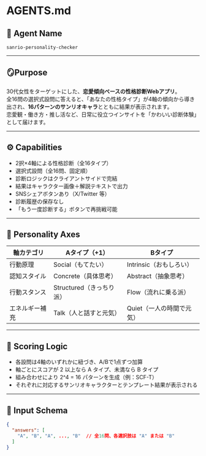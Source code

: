 # AGENTS.md

## 🧠 Agent Name

`sanrio-personality-checker`

---

## 🪞Purpose

30代女性をターゲットにした、**恋愛傾向ベースの性格診断Webアプリ**。  
全16問の選択式設問に答えると、「あなたの性格タイプ」が4軸の傾向から導き出され、**16パターンのサンリオキャラ**とともに結果が表示されます。  
恋愛観・働き方・推し活など、日常に役立つインサイトを「かわいい診断体験」として届けます。

---

## ⚙️ Capabilities

- 2択×4軸による性格診断（全16タイプ）
- 選択式設問（全16問、固定順）
- 診断ロジックはクライアントサイドで完結
- 結果はキャラクター画像＋解説テキストで出力
- SNSシェアボタンあり（X/Twitter 等）
- 診断履歴の保存なし
- 「もう一度診断する」ボタンで再挑戦可能

---

## 🔢 Personality Axes

| 軸カテゴリ       | Aタイプ（+1）             | Bタイプ             |
|------------------|----------------------------|---------------------|
| 行動原理         | Social（もてたい）         | Intrinsic（おもしろい） |
| 認知スタイル     | Concrete（具体思考）        | Abstract（抽象思考）   |
| 行動スタンス     | Structured（きっちり派）     | Flow（流れに乗る派）    |
| エネルギー補充   | Talk（人と話すと元気）       | Quiet（一人の時間で元気） |

---

## 🧮 Scoring Logic

- 各設問は4軸のいずれかに紐づき、A/Bで1点ずつ加算
- 軸ごとにスコアが 2 以上なら A タイプ、未満なら B タイプ
- 組み合わせにより 2^4 = 16 パターンを生成（例：SCF-T）
- それぞれに対応するサンリオキャラクターとテンプレート結果が表示される

---

## 📝 Input Schema

```json
{
  "answers": [
    "A", "B", "A", ..., "B"  // 全16問、各選択肢は "A" または "B"
  ]
}
